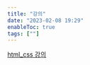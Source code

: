 ```yaml
---
title: "강의"
date: "2023-02-08 19:29"
enableToc: true
tags: [""]
---
```


[html_css 강의](notes/TIL/lecture/html_css/html_css)
